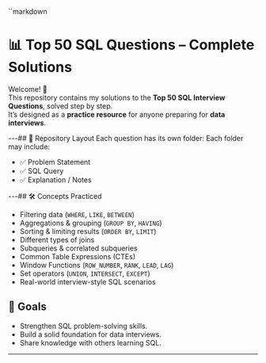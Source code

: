 ``markdown
# 📊 Top 50 SQL Questions – Complete Solutions

Welcome! 👋  
This repository contains my solutions to the **Top 50 SQL Interview Questions**, solved step by step.  
It’s designed as a **practice resource** for anyone preparing for **data interviews**.

---## 📂 Repository Layout
Each question has its own folder:
Each folder may include:
- ✅ Problem Statement  
- ✅ SQL Query  
- ✅ Explanation / Notes  

---## 🛠️ Concepts Practiced
- Filtering data (`WHERE`, `LIKE`, `BETWEEN`)  
- Aggregations & grouping (`GROUP BY`, `HAVING`)  
- Sorting & limiting results (`ORDER BY`, `LIMIT`)  
- Different types of joins  
- Subqueries & correlated subqueries  
- Common Table Expressions (CTEs)  
- Window Functions (`ROW_NUMBER`, `RANK`, `LEAD`, `LAG`)  
- Set operators (`UNION`, `INTERSECT`, `EXCEPT`)  
- Real-world interview-style SQL scenarios  

## 🎯 Goals
- Strengthen SQL problem-solving skills.  
- Build a solid foundation for data interviews.  
- Share knowledge with others learning SQL.  

---

